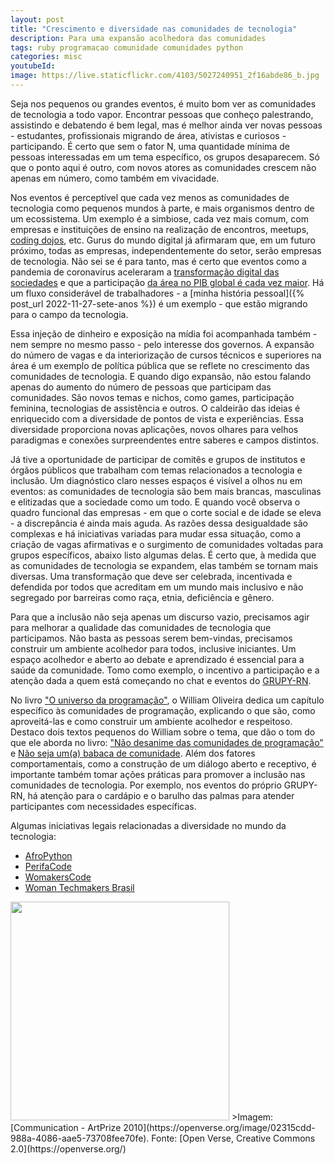 ```yaml
---
layout: post
title: "Crescimento e diversidade nas comunidades de tecnologia"
description: Para uma expansão acolhedora das comunidades
tags: ruby programacao comunidade comunidades python
categories: misc
youtubeId:
image: https://live.staticflickr.com/4103/5027240951_2f16abde86_b.jpg
---
```


Seja nos pequenos ou grandes eventos, é muito bom ver as comunidades de tecnologia a todo vapor. Encontrar  pessoas que conheço palestrando, assistindo e debatendo é bem legal, mas é melhor ainda ver novas pessoas - estudantes, profissionais migrando de área, ativistas e curiosos - participando. É certo que sem o fator N, uma quantidade mínima de pessoas interessadas em um tema específico, os grupos desaparecem. Só que o ponto aqui é outro, com novos atores as comunidades crescem não apenas em número, como também em vivacidade.

Nos eventos é perceptível que cada vez menos as comunidades de tecnologia como pequenos mundos à parte, e mais organismos dentro de um ecossistema. Um exemplo é a simbiose, cada vez mais comum, com empresas e instituições de ensino na realização de encontros, meetups, [coding dojos](https://www.devmedia.com.br/o-que-e-o-coding-dojo/30517), etc. Gurus do mundo digital já afirmaram que, em um futuro próximo, todas as empresas, independentemente do setor, serão empresas de tecnologia. Não sei se é para tanto, mas é certo que eventos como a pandemia de coronavírus aceleraram a [transformação digital das sociedades](https://www.gov.br/mcti/pt-br/acompanhe-o-mcti/transformacaodigital) e que a participação [da área no PIB global é cada vez maior](https://news.un.org/pt/story/2021/02/1742692). Há um fluxo considerável de trabalhadores - a [minha história pessoal]({% post_url 2022-11-27-sete-anos %}) é um exemplo - que estão migrando para o campo da tecnologia.

Essa injeção de dinheiro e exposição na mídia foi acompanhada também - nem sempre no mesmo passo - pelo interesse dos governos. A expansão do número de vagas e da interiorização de cursos técnicos e superiores na área é um exemplo de política pública que se reflete no crescimento das comunidades de tecnologia. E quando digo expansão, não estou falando apenas do aumento do número de pessoas que participam das comunidades. São novos temas e nichos, como games, participação feminina, tecnologias de assistência e outros. O caldeirão das ideias é enriquecido com a diversidade de pontos de vista e experiências. Essa diversidade proporciona novas aplicações, novos olhares para velhos paradigmas e conexões surpreendentes entre saberes e campos distintos.

Já tive a oportunidade de participar de comitês e grupos de institutos e órgãos públicos que trabalham com temas relacionados a tecnologia e inclusão. Um diagnóstico claro nesses espaços é visível a olhos nu em eventos: as comunidades de tecnologia são bem mais brancas, masculinas e elitizadas que a sociedade como um todo. E quando você observa o quadro funcional das empresas - em que o corte social e de idade se eleva - a discrepância é ainda mais aguda. As razões dessa desigualdade são complexas e há iniciativas variadas para mudar essa situação, como a criação de vagas afirmativas e o surgimento de comunidades voltadas para grupos específicos, abaixo listo algumas delas. É certo que, à medida que as comunidades de tecnologia se expandem, elas também se tornam mais diversas. Uma transformação que deve ser celebrada, incentivada e defendida por todos que acreditam em um mundo mais inclusivo e não segregado por barreiras como raça, etnia, deficiência e gênero.

Para que a inclusão não seja apenas um discurso vazio, precisamos agir para melhorar a qualidade das comunidades de tecnologia que participamos. Não basta as pessoas serem bem-vindas, precisamos construir um ambiente acolhedor para todos, inclusive iniciantes. Um espaço acolhedor e aberto ao debate e aprendizado é essencial para a saúde da comunidade. Tomo como exemplo, o incentivo a participação e a atenção dada a quem está começando no chat e eventos do [GRUPY-RN](https://blog.grupyrn.org/).

 No livro ["O universo da programação"](https://www.casadocodigo.com.br/products/livro-universo-programacao), o William Oliveira dedica um capítulo específico às comunidades de programação, explicando o que são, como aproveitá-las e como construir um ambiente acolhedor e respeitoso. Destaco dois textos pequenos do William sobre o tema, que dão o tom do que ele aborda no livro: ["Não desanime das comunidades de programação"](https://woliveiras.com.br/posts/nao-desanime-comunidades-programacao/) e [Não seja um(a) babaca de comunidade](https://woliveiras.com.br/posts/n%C3%A3o-seja-um-a-babaca-de-comunidade/). Além dos fatores comportamentais, como a construção de um diálogo aberto e receptivo, é importante também tomar ações práticas para promover a inclusão nas comunidades de tecnologia. Por exemplo, nos eventos do próprio GRUPY-RN, há atenção para o cardápio e o barulho das palmas para atender participantes com necessidades específicas.

Algumas iniciativas legais relacionadas a diversidade no mundo da tecnologia:
- [AfroPython](https://afropython.org/)
- [PerifaCode](https://perifacode.com/)
- [WomakersCode](https://womakerscode.org/)
- [Woman Techmakers Brasil](https://gxgbrasil.github.io/wtmbr/)

<img src="https://live.staticflickr.com/4103/5027240951_2f16abde86_b.jpg" width="350">
>Imagem: [Communication - ArtPrize 2010](https://openverse.org/image/02315cdd-988a-4086-aae5-73708fee70fe). Fonte: [Open Verse, Creative Commons 2.0](https://openverse.org/)
